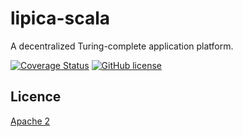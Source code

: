 lipica-scala
====

A decentralized Turing-complete application platform.

[![Coverage Status](https://coveralls.io/repos/yanagisawa-kentaro/lipica-scala/badge.svg?branch=master&service=github)](https://coveralls.io/github/yanagisawa-kentaro/lipica-scala?branch=master)
[![GitHub license](https://img.shields.io/github/license/mashape/apistatus.svg)](https://raw.githubusercontent.com/yanagisawa-kentaro/lipica-scala/master/LICENSE)

## Licence

[Apache 2](https://raw.githubusercontent.com/yanagisawa-kentaro/lipica-scala/master/LICENSE)
